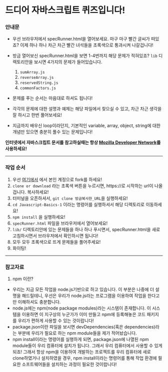 # 드디어 자바스크립트 퀴즈입니다!

### 안내문

- 우선 브라우저에서 specRunner.html을 열어보세요. 마구 마구 빨간 글씨가 떠있죠? 이제 하나 하나 차근 차근 빨간 녀석들을 초록색으로 통과시켜 나갈겁니다!

- 방금 열어보신 specRunner.html을 보면 1-4번까지 해당 문제가 적혀있죠? `lib` 디렉토리안을 보시면 4가지의 문제가 들어있습니다.

    1. `sumArray.js`
    2. `reverseArray.js`
    3. `reservedString.js`
    4. `commonFactors.js`

- 문제를 푸는 순서는 마음대로 하셔도 됩니다!

- 각각의 문제에 대한 설명과 예제는 해당 파일에서 찾으실 수 있고, 차근 차근 생각을 잘 하시고 한번 풀어보세요!

- 지금까지 배우신 loop이라던지, 기본적인 variable, array, object, string에 대한 개념만 있으면 충분히 풀수 있는 문제입니다!

**인터넷에서 자바스크립트 문서를 참고하실때는 항상 [Mozilla Developer Network](https://developer.mozilla.org/ko/docs/Web/JavaScript)를 사용하세요!**

---

### 작업 순서

1. 우선 [여기에서](https://github.com/vanilla-coding/Javascript-Basics-1) 에서 본인 계정으로 fork를 하세요!
2. `clone or download` 라는 초록색 버튼을 누르시면, https://로 시작하는 url이 나올겁니다. 복사하세요!
3. 터미널을 오픈하셔서, `git clone 방금복사한_URL`을 실행하세요!
4. `cd Javascript-Basics-1` 이라는 명령어를 실행하셔서 해당 디렉토리로 이동하세요!
5. `npm install` 을 실행하세요!
6. `specRunner.html` 파일을 브라우저에서 열어보세요!
7. `lib/` 디렉토리안에 있는 문제들을 하나 하나 푸시면서, specRunner.html을 새로 고침하시면서 브라우저에서 확인하시면 됩니다!
8. 모두 모두 초록색으로 뜨게 문제들을 풀어주세요!
9. 화이팅!

---

### 참고자료

1. npm 이란?
  - 우리는 지금 모든 작업을 node.js기반으로 하고 있습니다. 이 부분은 나중에 더 설명을 해드릴테니, 우선은 우리가 node.js라는 프로그램을 이용하여 작업을 한다고만 이해하셔도 충분합니다.
  - node.js에는 npm(node package modules)라는 시스템이 존재합니다. 이 시스템을 이용하면 이 지구상의 누군가가 이미 만들고 npm에 등록해놓은 코드 패키지를 우리가 편하게 사용할 수 있는 것이랍니다!
  - package.json이란 파일을 보시면 devDependencies(혹은 dependencies)라는 부분에 우리가 필요로 하는 npm module들을 제가 적어놨습니다.
  - npm install이라는 명령어를 실행하게 되면, package.json에 나열된 npm module들이 우리 컴퓨터에 설치가 됩니다. 그래서 우리 컴퓨터에서 사용할 수 있게 되죠! 그래서 항상 npm을 이용하여 개발하는 프로젝트를 우리 컴퓨터에 새로 clone하였거나 설치하였을 경우, npm install이라는 명령어를 통해 작업 환경에 필요한 소프트웨어들을 설치하는 과정이 필요한 것이랍니다!
